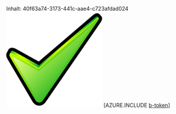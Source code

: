 Inhalt: 40f63a74-3173-441c-aae4-c723afdad024![Bild](e9db65da-b664-46c5-add8-b40cca85fc7d.png)
[AZURE.INCLUDE [b-token](b5a9e0f3-0bfe-4b6f-9eae-f9d6ca652a0d.md)]
